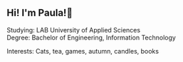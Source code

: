 ## Hi! I'm Paula!👋

Studying: LAB University of Applied Sciences  
Degree: Bachelor of Engineering, Information Technology  

Interests: Cats, tea, games, autumn, candles, books  

<!--
**plipsanen/plipsanen** is a ✨ _special_ ✨ repository because its `README.md` (this file) appears on your GitHub profile.
